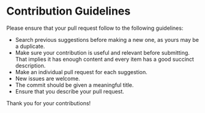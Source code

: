 # Contribution Guidelines

Please ensure that your pull request follow to the following guidelines:

- Search previous suggestions before making a new one, as yours may be a duplicate.
- Make sure your contribution is useful and relevant before submitting. That implies it has enough content and every item has a good succinct description.
- Make an individual pull request for each suggestion.
- New issues are welcome.
- The commit should be given a meaningful title.
- Ensure that you describe your pull request.

Thank you for your contributions!
